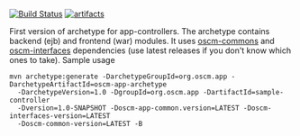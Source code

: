 [![Build Status](https://travis-ci.org/servicecatalog/oscm-app-archetype.svg?branch=master)](https://travis-ci.org/servicecatalog/oscm-app-archetype)
[![artifacts](https://jitpack.io/v/servicecatalog/oscm-app-archetype.svg)](https://jitpack.io/#servicecatalog/oscm-app-archetype)

First version of archetype for app-controllers. The archetype contains backend (ejb) and frontend (war) modules. It uses
[oscm-commons](https://github.com/servicecatalog/oscm-commons/releases) and [oscm-interfaces](https://github.com/servicecatalog/oscm-interfaces/releases) dependencies (use latest releases if you don't know which ones to take).
Sample usage
```
mvn archetype:generate -DarchetypeGroupId=org.oscm.app -DarchetypeArtifactId=oscm-app-archetype
  -DarchetypeVersion=1.0 -DgroupId=org.oscm.app -DartifactId=sample-controller
  -Dversion=1.0-SNAPSHOT -Doscm-app-common.version=LATEST -Doscm-interfaces-version=LATEST
  -Doscm-common-version=LATEST -B
```
